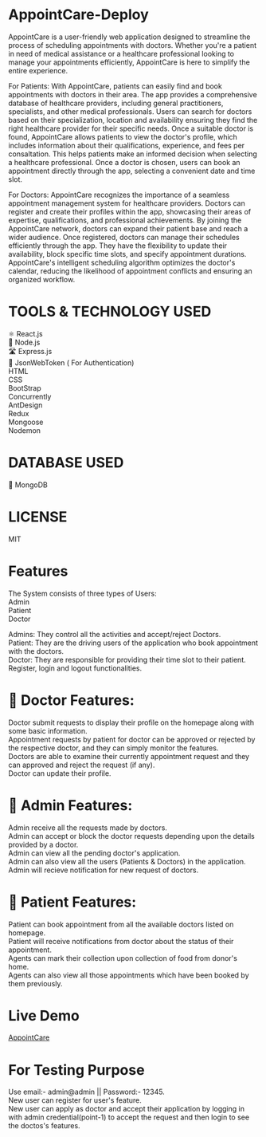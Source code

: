# AppointCare-Deploy
AppointCare is a user-friendly web application designed to streamline the process of scheduling appointments with doctors. Whether you're a patient in need of medical assistance or a healthcare professional looking to manage your appointments efficiently, AppointCare is here to simplify the entire experience.<br/>

For Patients: With AppointCare, patients can easily find and book appointments with doctors in their area. The app provides a comprehensive database of healthcare providers, including general practitioners, specialists, and other medical professionals. Users can search for doctors based on their specialization, location and availability ensuring they find the right healthcare provider for their specific needs. Once a suitable doctor is found, AppointCare allows patients to view the doctor's profile, which includes information about their qualifications, experience, and fees per consaltation. This helps patients make an informed decision when selecting a healthcare professional. Once a doctor is chosen, users can book an appointment directly through the app, selecting a convenient date and time slot.<br/>

For Doctors: AppointCare recognizes the importance of a seamless appointment management system for healthcare providers. Doctors can register and create their profiles within the app, showcasing their areas of expertise, qualifications, and professional achievements. By joining the AppointCare network, doctors can expand their patient base and reach a wider audience. Once registered, doctors can manage their schedules efficiently through the app. They have the flexibility to update their availability, block specific time slots, and specify appointment durations. AppointCare's intelligent scheduling algorithm optimizes the doctor's calendar, reducing the likelihood of appointment conflicts and ensuring an organized workflow.<br/>


# TOOLS & TECHNOLOGY USED
⚛️ React.js<br/>
💚 Node.js<br/>
🛣️ Express.js<br/>
🔐 JsonWebToken ( For Authentication)<br/> 
 HTML <br/>
 CSS <br/>
 BootStrap<br/>
 Concurrently<br/>
 AntDesign <br/>
 Redux<br/> 
 Mongoose<br/>
 Nodemon<br/>

# DATABASE USED
🍃 MongoDB<br/>

# LICENSE
MIT<br/>

# Features
The System consists of three types of Users:<br/>
Admin<br/>
Patient<br/>
Doctor<br/>

Admins: They control all the activities and accept/reject Doctors.<br/>
Patient: They are the driving users of the application who book appointment with the doctors.<br/>
Doctor: They are responsible for providing their time slot to their patient.<br/>
Register, login and logout functionalities.<br/>
# 🙂 Doctor Features:
Doctor submit requests to display their profile on the homepage along with some basic information.<br/>
Appointment requests by patient for doctor can be approved or rejected by the respective doctor, and they can simply monitor the features.<br/>
Doctors are able to examine their currently appointment request and they can approved and reject the request (if any).<br/>
Doctor can update their profile.<br/>
# 🤠 Admin Features:
Admin receive all the requests made by doctors.<br/>
Admin can accept or block the doctor requests depending upon the details provided by a doctor.<br/>
Admin can view all the pending doctor's application.<br/>
Admin can also view all the users (Patients & Doctors) in the application.<br/>
Admin will recieve notification for new request of doctors.<br/>
# 🫡 Patient Features:
Patient can book appointment from all the available doctors listed on homepage.<br/>
Patient will receive notifications from doctor about the status of their appointment.<br/>
Agents can mark their collection upon collection of food from donor's home.<br/>
Agents can also view all those appointments which have been booked by them previously.<br/>

# Live Demo
[AppointCare](https://appointcare.onrender.com/)

# For Testing Purpose
Use email:- admin@admin || Password:- 12345.<br/>
New user can register for user's feature.<br/>
New user can apply as doctor and accept their application by logging in with admin credential(point-1) to accept the request and then login to see the doctos's features.<br/>
